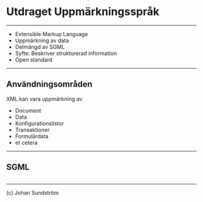 # Utdraget Uppmärkningsspråk

---

* Extensible Markup Language
* Uppmärkning av data
* Delmängd av SGML
* Syfte: Beskriver strukturerad information
* Open standard

---

## Användningsområden

XML kan vara uppmärkning av

* Document
* Data
* Konfigurationslistor
* Transaktioner
* Formulärdata
* et cetera

---

## SGML

<pre><code data-trim><script type="text/template">
<?xml version="1.0" encoding="UTF-8"?>
<!DOCTYPE exempel [
  <!ENTITY nbsp "&#xA0;">
  <!ENTITY copy "&#169;">
  <!ENTITY company "&#197;&#196;&#214;-Company">
  <!ENTITY copyright-notice "&copy;&nbsp;2022&nbsp;&company;">
]>
<exempel>
  &copyright-notice;
</exempel>
</script></code></pre>

---

(c) Johan Sundström
